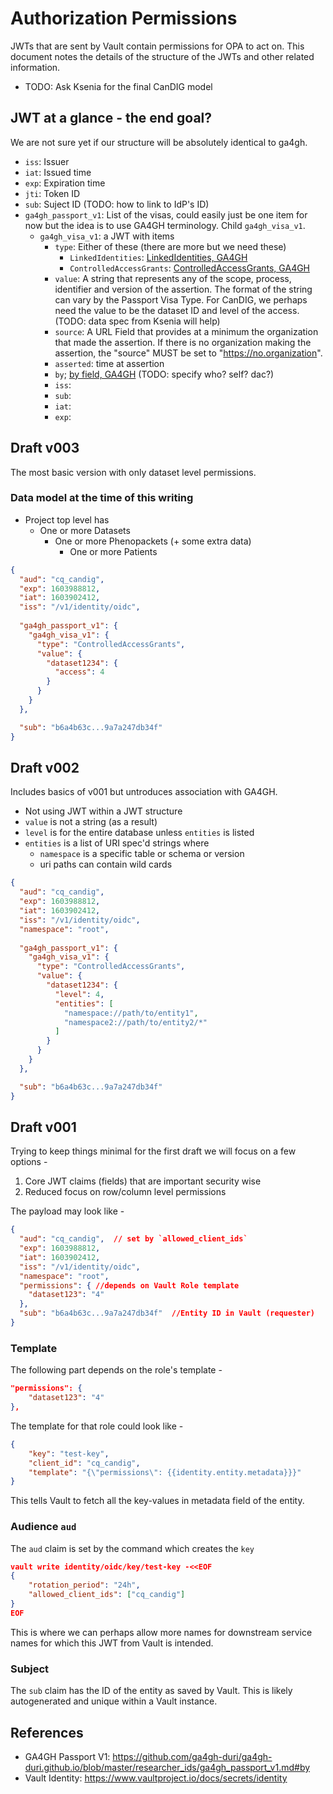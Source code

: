 # Authorization Permissions

JWTs that are sent by Vault contain permissions for OPA to act on. This
document notes the details of the structure of the JWTs and other related
information.

- TODO: Ask Ksenia for the final CanDIG model

## JWT at a glance - the end goal?

We are not sure yet if our structure will be absolutely identical to ga4gh.

- `iss`: Issuer 
- `iat`: Issued time
- `exp`: Expiration time
- `jti`: Token ID
- `sub`: Suject ID (TODO: how to link to IdP's ID)
- `ga4gh_passport_v1`: List of the visas, could easily just be one item
  for now but the idea is to use GA4GH terminology. Child `ga4gh_visa_v1`.
  - `ga4gh_visa_v1`: a JWT with items
    - `type`: Either of these (there are more but we need these)
      - `LinkedIdentities`: [LinkedIdentities, GA4GH]
      - `ControlledAccessGrants`: [ControlledAccessGrants, GA4GH]
    - `value`: A string that represents any of the scope,
      process, identifier and version of the assertion. The format of
      the string can vary by the Passport Visa Type.
      For CanDIG, we perhaps need the value to be the dataset ID and
      level of the access. (TODO: data spec from Ksenia will help)
    - `source`: A URL Field that provides at a minimum the
      organization that made the assertion. If there is no organization making
      the assertion, the "source" MUST be set to "https://no.organization".
    - `asserted`: time at assertion
    - `by`; [by field, GA4GH] (TODO: specify who? self? dac?)
    - `iss`: 
    - `sub`:
    - `iat`:
    - `exp`:


## Draft v003

The most basic version with only dataset level permissions.

### Data model at the time of this writing

- Project top level has
  - One or more Datasets
    - One or more Phenopackets (+ some extra data)
      - One or more Patients

```json
{
  "aud": "cq_candig",
  "exp": 1603988812,
  "iat": 1603902412,
  "iss": "/v1/identity/oidc",
  
  "ga4gh_passport_v1": {
    "ga4gh_visa_v1": {
      "type": "ControlledAccessGrants",
      "value": {
        "dataset1234": {
          "access": 4
        }
      }
    }
  },

  "sub": "b6a4b63c...9a7a247db34f"
}
```

## Draft v002

Includes basics of v001 but untroduces association with GA4GH.

- Not using JWT within a JWT structure
- `value` is not a string (as a result)
- `level` is for the entire database unless `entities` is listed
- `entities` is a list of URI spec'd strings where
  - `namespace` is a specific table or schema or version
  - uri paths can contain wild cards


```json
{
  "aud": "cq_candig",
  "exp": 1603988812,
  "iat": 1603902412,
  "iss": "/v1/identity/oidc",
  "namespace": "root",
  
  "ga4gh_passport_v1": {
    "ga4gh_visa_v1": {
      "type": "ControlledAccessGrants",
      "value": {
        "dataset1234": {
          "level": 4,
          "entities": [
            "namespace://path/to/entity1",
            "namespace2://path/to/entity2/*"
          ]
        }
      }
    }
  },

  "sub": "b6a4b63c...9a7a247db34f"
}
```

## Draft v001

Trying to keep things minimal for the first draft we will focus on a few
options -

1. Core JWT claims (fields) that are important security wise
2. Reduced focus on row/column level permissions

The payload may look like -

```json
{
  "aud": "cq_candig",  // set by `allowed_client_ids`
  "exp": 1603988812,
  "iat": 1603902412,
  "iss": "/v1/identity/oidc",
  "namespace": "root",
  "permissions": { //depends on Vault Role template
    "dataset123": "4"
  },
  "sub": "b6a4b63c...9a7a247db34f"  //Entity ID in Vault (requester)
}
```

### Template

The following part depends on the role's template -

```json
"permissions": {
    "dataset123": "4"
},
```

The template for that role could look like -

```json
{
    "key": "test-key",
    "client_id": "cq_candig",
    "template": "{\"permissions\": {{identity.entity.metadata}}}"
}
```

This tells Vault to fetch all the key-values in metadata
field of the entity.

### Audience `aud`

The `aud` claim is set by the command which creates the `key`

```json
vault write identity/oidc/key/test-key -<<EOF
{
    "rotation_period": "24h",
    "allowed_client_ids": ["cq_candig"]
}
EOF
```

This is where we can perhaps allow more names for downstream
service names for which this JWT from Vault is intended.

### Subject

The `sub` claim has the ID of the entity as saved by Vault.
This is likely autogenerated and unique within a Vault instance.

## References

- GA4GH Passport V1: https://github.com/ga4gh-duri/ga4gh-duri.github.io/blob/master/researcher_ids/ga4gh_passport_v1.md#by
- Vault Identity: https://www.vaultproject.io/docs/secrets/identity




[LinkedIdentities, GA4GH]: https://github.com/ga4gh-duri/ga4gh-duri.github.io/blob/master/researcher_ids/ga4gh_passport_v1.md#linkedidentities
[ControlledAccessGrants, GA4GH]: https://github.com/ga4gh-duri/ga4gh-duri.github.io/blob/master/researcher_ids/ga4gh_passport_v1.md#controlledaccessgrants
[by field, GA4GH]: https://github.com/ga4gh-duri/ga4gh-duri.github.io/blob/master/researcher_ids/ga4gh_passport_v1.md#by
